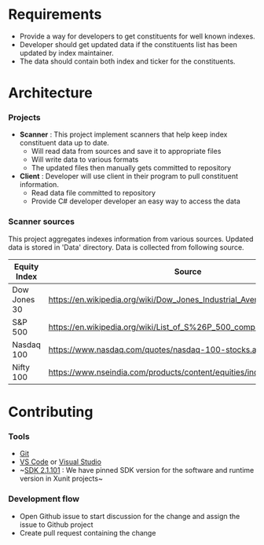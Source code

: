 # Requirements

- Provide a way for developers to get constituents for well known indexes.
- Developer should get updated data if the constituents list has been updated by index maintainer.
- The data should contain both index and ticker for the constituents.


# Architecture

### Projects
- **Scanner** : This project implement scanners that help keep index constituent data up to date.
    - Will read data from sources and save it to appropriate files
    - Will write data to various formats
    - The updated files then manually gets committed to repository
- **Client** : Developer will use client in their program to pull constituent information.
    - Read data file committed to repository
    - Provide C# developer developer an easy way to access the data

### Scanner sources
This project aggregates indexes information from various sources. Updated data is stored in 'Data' directory. Data is collected from following source.

| Equity Index | Source |
| --- | --- |
| Dow Jones 30 | https://en.wikipedia.org/wiki/Dow_Jones_Industrial_Average |
| S&P 500 | https://en.wikipedia.org/wiki/List_of_S%26P_500_companies |
| Nasdaq 100 | https://www.nasdaq.com/quotes/nasdaq-100-stocks.aspx |
| Nifty 100 | https://www.nseindia.com/products/content/equities/indices/nifty_100.htm |


# Contributing

### Tools
- [Git](https://git-scm.com/downloads)
- [VS Code](https://code.visualstudio.com/download) or [Visual Studio](https://visualstudio.microsoft.com/downloads/)
- ~[SDK 2.1.101](https://github.com/dotnet/core/blob/master/release-notes/2.0/2.0.6.md) : We have pinned SDK version for the software and runtime version in Xunit projects~

### Development flow
- Open Github issue to start discussion for the change and assign the issue to Github project
- Create pull request containing the change

